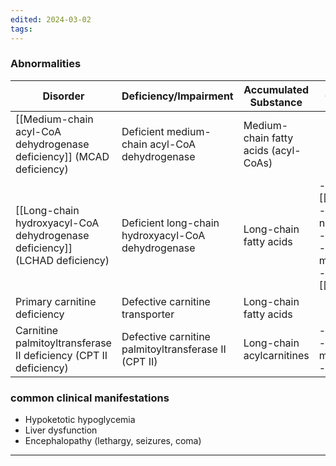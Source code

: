 ```yaml
---
edited: 2024-03-02
tags:
---
```

### Abnormalities
| Disorder                                                                   | Deficiency/Impairment                                | Accumulated Substance                | Clinical Features                                                                                                           |
| -------------------------------------------------------------------------- | ---------------------------------------------------- | ------------------------------------ | --------------------------------------------------------------------------------------------------------------------------- |
| [[Medium-chain acyl-CoA dehydrogenase deficiency]] (MCAD deficiency)       | Deficient medium-chain acyl-CoA dehydrogenase        | Medium-chain fatty acids (acyl-CoAs) |                                                                                                                             |
| [[Long-chain hydroxyacyl-CoA dehydrogenase deficiency]] (LCHAD deficiency) | Deficient long-chain hydroxyacyl-CoA dehydrogenase   | Long-chain fatty acids               | - [[Cardiomyopathy]] <br> - [[Peripheral neuropathy ]]<br> - Retinopathy <br> - Skeletal myopathy <br> - [[Rhabdomyolysis]] |
| Primary carnitine deficiency                                               | Defective carnitine transporter                      | Long-chain fatty acids               |                                                                                                                             |
| Carnitine palmitoyltransferase II deficiency (CPT II deficiency)           | Defective carnitine palmitoyltransferase II (CPT II) | Long-chain acylcarnitines            | - Cardiomyopathy <br> - Skeletal myopathy <br> - Rhabdomyolysis                                                             |
### common clinical manifestations
- Hypoketotic hypoglycemia 
- Liver dysfunction 
- Encephalopathy (lethargy, seizures, coma)
---
